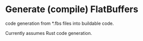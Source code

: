 # Generate (compile) FlatBuffers

code generation from *.fbs files into buildable code.

Currently assumes Rust code generation.
